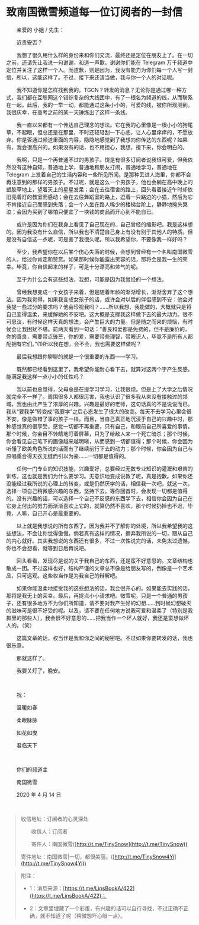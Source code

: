 # 致南国微雪频道每一位订阅者的一封信

　　亲爱的 小姐 / 先生：

　　近贵安否？

　　我想了很久用什么样的身份来和你们交流，最终还是定位在朋友上了。在一切之前，还请先让我说一句谢谢，和道一声歉。谢谢你们能在 Telegram 万千频道中定位并关注了这样一个人。而道歉，则是因为，我没有能力为你们每一个人写一封信，所以，这能这样了。不过，接下来还请当做，我与你一个人的对话呢。

　　我不知道你是怎样找到我的。TGCN？转发的消息？无论你是通过哪一种方式，我们都在互联网这个错综复杂的大线团中，有了一根名为频道的线，从而联系在一起。此后，我的一举一动，都能通过这条小小的，可爱的线，被你所观测到。我很庆幸，在高考之前的某一天锤炼出了这样一条线。

　　我一直以来都有一个传达自己理念的想法。它在我的心里像是一根小小的狗尾草，不起眼，但总还是在那里，不时还轻轻刮一下心底，让人心里痒痒的，不愿放弃。你是否通过频道里面的内容，隐隐地感觉到了我想向你传达的东西呢？如果有，我会很高兴的。如果没有的话，也不用担心，我想，接下来，你会明白的。

　　我啊，只是一个再普通不过的男孩子。饶是有很多订阅者说我很可爱，但我依然没有这种自知。普通地上学，普通地和朋友打闹，普通地学习，普通地在 Telegram 上发着自己的生活内容和一些所见所闻。是那种丢进人海里，你都不会再注意到的那样的男孩子。不过呢，就是这么一个男孩子，他也会躺在高中晚上的塑胶草地上，望着天上的星星发呆；会在去往宿舍的路上，回头看着接近午时却依旧亮着灯的教室而感动；会在去往舞蹈室的路上，逗着一只路边的小猫，然后为它不肯接近自己而感到失落；会一个人坐在路人稀少的楼梯台阶上，静静地掩头哭泣；会因为买到了哪怕只便宜了一块钱的商品而开心到不能自已。

　　或许是因为你们在我身上看见了自己现在的、自己曾经的缩影吧。我是这样想的。因为我没有什么自信，所以我也不清楚自己身上有没有别于其他人的特质。但是没有自信这一点呢，可是害了我很久呢。所以我希望你，不要像我一样好吗？

　　至少，我希望你在以后某个伤心失落的时候，会想到曾经有一个名叫南国微雪的人，给过你肯定和赞赏。如果那时候你能露出笑容的话，那将会是我一生的荣幸。毕竟，你自信起来的样子，可是十分漂亮和帅气的呢。

　　至于为什么会有这些想法，我想，可能是因为我曾经的一个想法。

　　曾经我想变成一个女孩子来着，但是随着年龄的渐渐增长，渐渐舍弃了这个想法。因为我觉得，如果我变成女孩子的话，或许会对以后的伴侣感到不安：他会对我提一些过分的要求吗？他会珍视我吗？……所以我想，我能做的，大概就只是将自己变得温柔，来缓解她的不安吧。这大概是支撑我这样做下去的最大动力。很不可思议，有时候这样天真的想法，会产生巨大的力量。但是随之而来的烦恼，有时候会让我困扰不堪。前两天看到一句话：“善良和爱都是免费的，但不是廉价的，你的善良，需要带点锋芒，你的爱，需要带些理智，带眼识人，毕竟不是所有人都配拥有它们。”(1)所以我在想，会不会，我也需要这样做呢？

　　最后我想跟你聊聊的就是一个很重要的东西——学习。

　　既然都已经看到这里了，我希望你能耐心看下去，就算对这两个字产生反感。能满足我这样一点小小的任性吗？

　　我以前也总觉得，父母总是在提学习学习，让我很烦。但是上了大学之后情况就完全不一样了。周围很多人都很厉害，我也认识了很多我从来没有接触过的领域，我也由此产生了浓厚的兴趣。兴趣是最好的老师，这句话真的不是说说而已。我从“要我学”转变成“我要学”之后心态发生了很大的改变。每天不去学习心里会很不安，像是做错了事的孩子一样。而且，当自己真正地沉浸于自己的兴趣中时，那种感觉真的很享受，感觉一切都不再重要，只有自己，和眼前自己所喜爱的事情。那个时候，你会目不转睛地盯着屏幕，只为了给敌人来一个死亡暗杀；那个时候，你会看见自己笔下的画像越来越明晰，从而感到一切都值得；那个时候，你会因为听懂了欧美角色所说的话而有了继续前行下去的动力；那个时候，你会因为自己与原唱重合得天衣无缝而引以为豪……一切都是值得的。

　　任何一门专业的知识技能，兴趣爱好，总要经过无数专业知识的灌溉和艰苦的训练，这也就是我们为什么要学习。无意识地变成说教了呢，真是抱歉。如果你还没能经过我所说的心理上的转变，或是仍然厌学的话，相信我一次吧，就这一次，选择一项自己稍微感兴趣的东西，坚持下去。等你回首时，会发现一切都是值得的。没有兴趣的话，可以选择一个自己不反感的东西学下去，相信你会因为自己在它身上付出的努力而渐渐喜欢上它的，就算仍然不喜欢，那个时候扔掉也不迟，毕竟，人嘛，自己开心是最重要的。

　　以上就是我想说的所有东西了。因为我并不了解你的处境，所以我希望我的这些想法，不会让你觉得傲慢。倘若真有这样的情况，摒弃我所说的一切，跟从自己的内心就好。其实我想说的东西还有很多，不过一次性说完的话，未免太过遗憾，你也不会想看，就等到日后再说吧。

　　回头看看，发现尽是说的关于我自己的东西，还是蛮不好意思的。文章结构也散成一团。不过这样也好，结构严谨的文章总不像是给朋友写的，倒像是一个艺术品，只可远观。这些权当作是为我自己的辩解吧。

　　如果你能温柔地接受我的这些想法的话，我会很开心的。如果能去实践的话，那将是我无上的荣幸。最后，再提点小小请求吧。微雪呢，只是一个普通的男孩子，还有很多地方不为你们所知道，请不要对我产生好的幻想……到时候幻想破灭的滋味可是很不好受的呢。以及，请不要在任何地方说我可爱和温柔了（特别是我群里的那些人），我会很不好意思的……把我当作一个坏人就好，我还是蛮想做坏人的。（笑）

　　这篇文章的话，权当作是我和你之间的秘密吧。不过如果你要转发的话，我也很乐意。

　　那就这样了。

　　我要关灯了，晚安。

<br>

　　祝：

　　温暖如春

　　柔眼脉脉

　　如花如曳

　　君临天下

<br>


　　你们的频道主

　　南国微雪

　　2020 年 4 月 14 日

  <br>

> 收信地址：订阅者的心灵深处
>
> 　　收信人：订阅者
>
> 　　寄件人：南国微雪([http://t.me/TinySnow](http://t.me/TinySnow))
>
> 寄件地址：南国微雪|一切，都很美丽。([http://t.me/TinySnow4Yi](http://t.me/TinySnow4Yi))
>

>
> 附注：
>
> - 1：消息来源：[https://t.me/LinsBookA/422](https://t.me/LinsBookA/422)；
>
> - 2：文章里埋藏了一个彩蛋，有兴趣的话可以自行寻找，不过正确不正确，就不知道了呢（稍微想坏心眼一点）。

